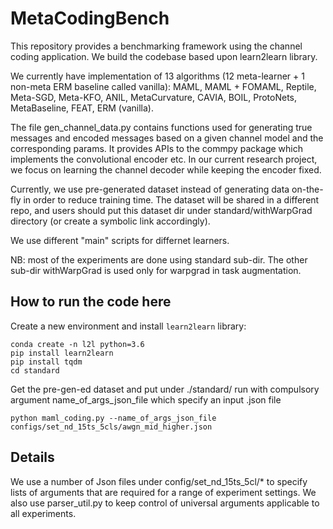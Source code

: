 # MetaCodingBench

This repository provides a benchmarking framework using the channel coding application. We build the codebase based upon learn2learn library.  

We currently have implementation of 13 algorithms (12 meta-learner + 1 non-meta ERM baseline called vanilla): 
MAML, MAML + FOMAML, Reptile, Meta-SGD, Meta-KFO, ANIL, MetaCurvature, CAVIA, BOIL, ProtoNets, MetaBaseline, FEAT, ERM (vanilla).  

The file gen_channel_data.py contains functions used for generating true messages and encoded messages based on a given channel model and the corresponding params. It provides APIs to the commpy package which implements the convolutional encoder etc. In our current research project, we focus on learning the channel decoder while keeping the encoder fixed. 

Currently, we use pre-generated dataset instead of generating data on-the-fly in order to reduce training time. The dataset will be shared in a different repo, and users should put this dataset dir under standard/withWarpGrad directory (or create a symbolic link accordingly).  

We use different "main" scripts for differnet learners.

NB: most of the experiments are done using standard sub-dir. The other sub-dir withWarpGrad is used only for warpgrad in task augmentation.   

## How to run the code here  
Create a new environment and install ``learn2learn`` library:  
```
conda create -n l2l python=3.6
pip install learn2learn
pip install tqdm
cd standard
```
Get the pre-gen-ed dataset and put under ./standard/ run with compulsory argument name_of_args_json_file which specify an input .json file  

```
python maml_coding.py --name_of_args_json_file configs/set_nd_15ts_5cls/awgn_mid_higher.json  
```

## Details
We use a number of Json files under config/set_nd_15ts_5cl/* to specify lists of arguments that are required for a range of experiment settings. We also use parser_util.py to keep control of universal arguments applicable to all experiments.   


